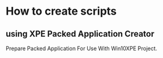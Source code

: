 # How to create scripts

## using XPE Packed Application Creator

Prepare Packed Application For Use With Win10XPE Project.

